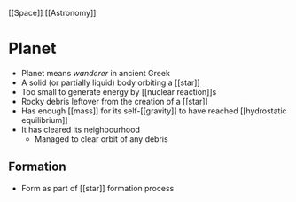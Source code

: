 [[Space]] [[Astronomy]]

# Planet
- Planet means _wanderer_ in ancient Greek
- A solid (or partially liquid) body orbiting a [[star]]
- Too small to generate energy by [[nuclear reaction]]s
- Rocky debris leftover from the creation of a [[star]]
- Has enough [[mass]] for its self-[[gravity]] to have reached [[hydrostatic equilibrium]]
- It has cleared its neighbourhood
	- Managed to clear orbit of any debris

## Formation
- Form as part of [[star]] formation process